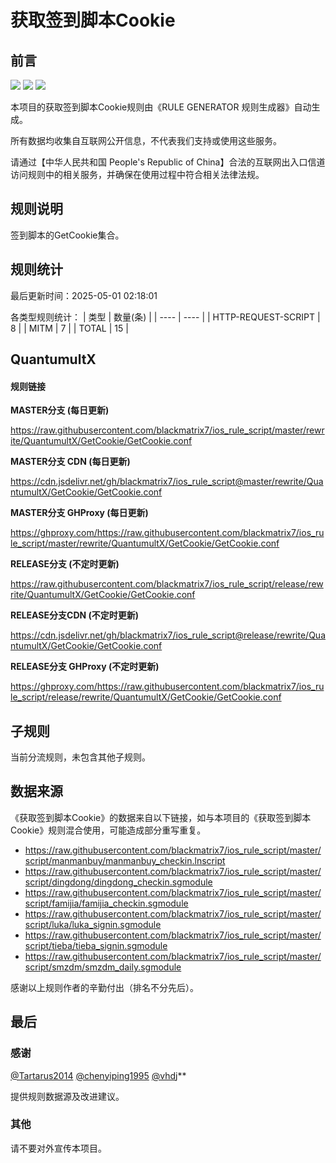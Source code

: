 # 获取签到脚本Cookie

## 前言

![](https://shields.io/badge/-移除重复规则-ff69b4) ![](https://shields.io/badge/-MITM--HOSTNAME合并-brightgreen) ![](https://shields.io/badge/-正则推导HOSTNAME-033da7) 

本项目的获取签到脚本Cookie规则由《RULE GENERATOR 规则生成器》自动生成。

所有数据均收集自互联网公开信息，不代表我们支持或使用这些服务。

请通过【中华人民共和国 People's Republic of China】合法的互联网出入口信道访问规则中的相关服务，并确保在使用过程中符合相关法律法规。
## 规则说明
签到脚本的GetCookie集合。

## 规则统计

最后更新时间：2025-05-01 02:18:01

各类型规则统计：
| 类型 | 数量(条)  | 
| ---- | ----  |
| HTTP-REQUEST-SCRIPT | 8  | 
| MITM | 7  | 
| TOTAL | 15  | 


## QuantumultX 

#### 规则链接
**MASTER分支 (每日更新)**

https://raw.githubusercontent.com/blackmatrix7/ios_rule_script/master/rewrite/QuantumultX/GetCookie/GetCookie.conf

**MASTER分支 CDN (每日更新)**

https://cdn.jsdelivr.net/gh/blackmatrix7/ios_rule_script@master/rewrite/QuantumultX/GetCookie/GetCookie.conf

**MASTER分支 GHProxy (每日更新)**

https://ghproxy.com/https://raw.githubusercontent.com/blackmatrix7/ios_rule_script/master/rewrite/QuantumultX/GetCookie/GetCookie.conf

**RELEASE分支 (不定时更新)**

https://raw.githubusercontent.com/blackmatrix7/ios_rule_script/release/rewrite/QuantumultX/GetCookie/GetCookie.conf

**RELEASE分支CDN (不定时更新)**

https://cdn.jsdelivr.net/gh/blackmatrix7/ios_rule_script@release/rewrite/QuantumultX/GetCookie/GetCookie.conf

**RELEASE分支 GHProxy (不定时更新)**

https://ghproxy.com/https://raw.githubusercontent.com/blackmatrix7/ios_rule_script/release/rewrite/QuantumultX/GetCookie/GetCookie.conf

## 子规则

当前分流规则，未包含其他子规则。


## 数据来源

《获取签到脚本Cookie》的数据来自以下链接，如与本项目的《获取签到脚本Cookie》规则混合使用，可能造成部分重写重复。

- https://raw.githubusercontent.com/blackmatrix7/ios_rule_script/master/script/manmanbuy/manmanbuy_checkin.lnscript
- https://raw.githubusercontent.com/blackmatrix7/ios_rule_script/master/script/dingdong/dingdong_checkin.sgmodule
- https://raw.githubusercontent.com/blackmatrix7/ios_rule_script/master/script/famijia/famijia_checkin.sgmodule
- https://raw.githubusercontent.com/blackmatrix7/ios_rule_script/master/script/luka/luka_signin.sgmodule
- https://raw.githubusercontent.com/blackmatrix7/ios_rule_script/master/script/tieba/tieba_signin.sgmodule
- https://raw.githubusercontent.com/blackmatrix7/ios_rule_script/master/script/smzdm/smzdm_daily.sgmodule


感谢以上规则作者的辛勤付出（排名不分先后）。

## 最后

### 感谢

[@Tartarus2014](https://github.com/Tartarus2014)  [@chenyiping1995](https://github.com/chenyiping1995) [@vhdj](https://github.com/vhdj)**

提供规则数据源及改进建议。

### 其他

请不要对外宣传本项目。